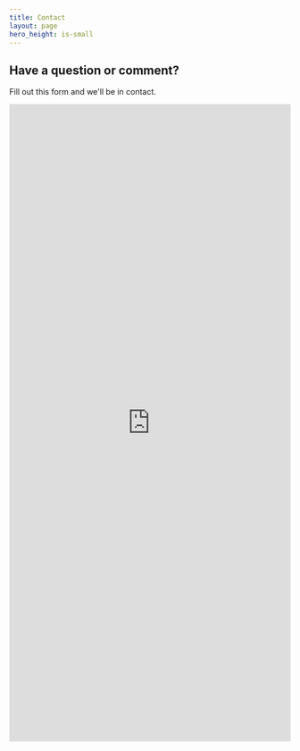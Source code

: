 ```yaml
---
title: Contact
layout: page
hero_height: is-small
---
```


## Have a question or comment?

Fill out this form and we'll be in contact.

<iframe src="https://docs.google.com/forms/d/e/1FAIpQLSdb9caHCVoCyoEr-4OpmPDlII1I8_XteSNGG2J5PJC5Idz5JQ/viewform?embedded=true" width="100%" height="1142" frameborder="0" marginheight="0" marginwidth="0">Loading…</iframe>